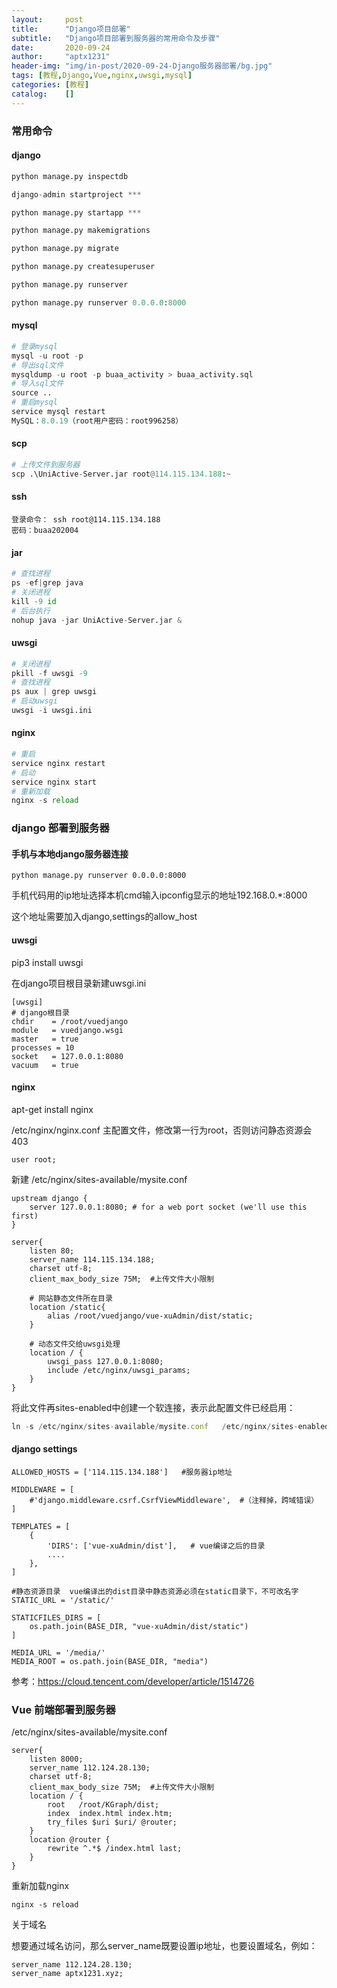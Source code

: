 ```yaml
---
layout:     post
title:      "Django项目部署"
subtitle:   "Django项目部署到服务器的常用命令及步骤"
date:       2020-09-24
author:     "aptx1231"
header-img: "img/in-post/2020-09-24-Django服务器部署/bg.jpg"
tags: [教程,Django,Vue,nginx,uwsgi,mysql]
categories: [教程]
catalog:    []
---
```


### 常用命令 ###

#### django ####

```python
python manage.py inspectdb

django-admin startproject ***

python manage.py startapp ***

python manage.py makemigrations

python manage.py migrate

python manage.py createsuperuser

python manage.py runserver 

python manage.py runserver 0.0.0.0:8000
```

#### mysql ####

```python
# 登录mysql
mysql -u root -p
# 导出sql文件
mysqldump -u root -p buaa_activity > buaa_activity.sql
# 导入sql文件
source ..
# 重启mysql
service mysql restart
MySQL：8.0.19（root用户密码：root996258）
```

#### scp ####

```python
# 上传文件到服务器
scp .\UniActive-Server.jar root@114.115.134.188:~
```

#### ssh ####

```
登录命令： ssh root@114.115.134.188
密码：buaa202004
```

#### jar ####

```python
# 查找进程
ps -ef|grep java
# 关闭进程
kill -9 id
# 后台执行
nohup java -jar UniActive-Server.jar &
```

#### uwsgi ####

```python
# 关闭进程
pkill -f uwsgi -9
# 查找进程
ps aux | grep uwsgi
# 启动uwsgi
uwsgi -i uwsgi.ini
```

#### nginx ####

```python
# 重启
service nginx restart
# 启动
service nginx start
# 重新加载
nginx -s reload
```

### django 部署到服务器 ###

 #### 手机与本地django服务器连接 ####

```
python manage.py runserver 0.0.0.0:8000
```

手机代码用的ip地址选择本机cmd输入ipconfig显示的地址192.168.0.*:8000

这个地址需要加入django,settings的allow_host

#### uwsgi ####

pip3 install uwsgi

在django项目根目录新建uwsgi.ini

```
[uwsgi]
# django根目录
chdir    = /root/vuedjango
module   = vuedjango.wsgi
master   = true
processes = 10
socket   = 127.0.0.1:8080
vacuum   = true
```

#### nginx ####

apt-get install nginx

/etc/nginx/nginx.conf  主配置文件，修改第一行为root，否则访问静态资源会403

```
user root;
```

新建 /etc/nginx/sites-available/mysite.conf

```
upstream django {
    server 127.0.0.1:8080; # for a web port socket (we'll use this first)
}

server{
    listen 80;
    server_name 114.115.134.188;
    charset utf-8;
    client_max_body_size 75M;  #上传文件大小限制

    # 网站静态文件所在目录
    location /static{
        alias /root/vuedjango/vue-xuAdmin/dist/static;
    }

    # 动态文件交给uwsgi处理
    location / {
        uwsgi_pass 127.0.0.1:8080;
        include /etc/nginx/uwsgi_params;
    }
}
```

将此文件再sites-enabled中创建一个软连接，表示此配置文件已经启用：

```javascript
ln -s /etc/nginx/sites-available/mysite.conf   /etc/nginx/sites-enabled/mysite.conf
```

#### django settings ####

```
ALLOWED_HOSTS = ['114.115.134.188']   #服务器ip地址

MIDDLEWARE = [
    #'django.middleware.csrf.CsrfViewMiddleware',  #（注释掉，跨域错误）
]

TEMPLATES = [
    {
        'DIRS': ['vue-xuAdmin/dist'],   # vue编译之后的目录
        ....
    },
]

#静态资源目录  vue编译出的dist目录中静态资源必须在static目录下，不可改名字
STATIC_URL = '/static/'

STATICFILES_DIRS = [
    os.path.join(BASE_DIR, "vue-xuAdmin/dist/static")
]

MEDIA_URL = '/media/'
MEDIA_ROOT = os.path.join(BASE_DIR, "media")
```

参考：https://cloud.tencent.com/developer/article/1514726

### Vue 前端部署到服务器 ###

/etc/nginx/sites-available/mysite.conf

```
server{
    listen 8000;
    server_name 112.124.28.130;
    charset utf-8;
    client_max_body_size 75M;  #上传文件大小限制
    location / {
        root   /root/KGraph/dist;
        index  index.html index.htm;
        try_files $uri $uri/ @router;
    }
    location @router {
        rewrite ^.*$ /index.html last;
    }
}
```

重新加载nginx

```
nginx -s reload
```

关于域名

想要通过域名访问，那么server_name既要设置ip地址，也要设置域名，例如：

```
server_name 112.124.28.130;
server_name aptx1231.xyz;
```



